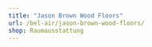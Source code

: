 ```yaml
---
title: "Jason Brown Wood Floors"
url: /bel-air/jason-brown-wood-floors/
shop: Raumausstattung
---
```

